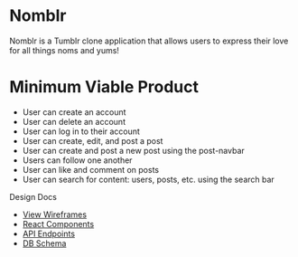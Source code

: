 # Nomblr

Nomblr is a Tumblr clone application that allows users to express their love for all things noms and yums!

# Minimum Viable Product

- User can create an account
- User can delete an account
- User can log in to their account
- User can create, edit, and post a post
- User can create and post a new post using the post-navbar
- Users can follow one another
- User can like and comment on posts
- User can search for content: users, posts, etc. using the search bar

Design Docs

- [View Wireframes](./wireframes)
- [React Components](./reactComp.md)
- [API Endpoints](./APIendpoints.md)
- [DB Schema](./schema.md)
